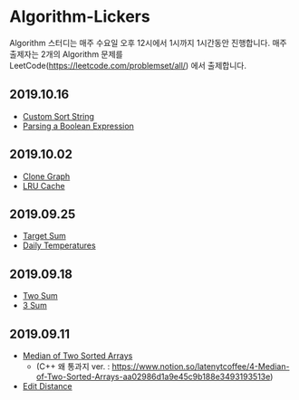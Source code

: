 # Algorithm-Lickers
Algorithm 스터디는 매주 수요일 오후 12시에서 1시까지 1시간동안 진행합니다.
매주 출제자는 2개의 Algorithm 문제를 LeetCode(https://leetcode.com/problemset/all/) 에서 출제합니다.  

## 2019.10.16
* [Custom Sort String ](https://leetcode.com/problems/custom-sort-string/)
* [Parsing a Boolean Expression](https://leetcode.com/problems/parsing-a-boolean-expression/)

## 2019.10.02
* [Clone Graph](https://leetcode.com/problems/clone-graph)
* [LRU Cache](https://leetcode.com/problems/lru-cache/description/)

## 2019.09.25
* [Target Sum](https://leetcode.com/problems/target-sum/)
* [Daily Temperatures](https://leetcode.com/problems/daily-temperatures/description/)

## 2019.09.18
* [Two Sum](https://leetcode.com/problems/two-sum/)
* [3 Sum](https://leetcode.com/problems/3sum/)

## 2019.09.11
* [Median of Two Sorted Arrays](https://leetcode.com/problems/median-of-two-sorted-arrays/)
  * (C++ 왜 통과지 ver. : https://www.notion.so/latenytcoffee/4-Median-of-Two-Sorted-Arrays-aa02986d1a9e45c9b188e3493193513e)
* [Edit Distance](https://leetcode.com/problems/edit-distance/)
